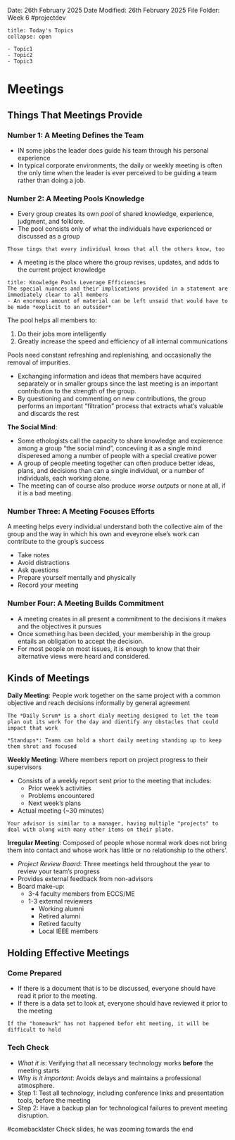 Date: 26th February 2025
Date Modified: 26th February 2025
File Folder: Week 6
#projectdev

```ad-abstract
title: Today's Topics
collapse: open

- Topic1
- Topic2
- Topic3

```

# Meetings

## Things That Meetings Provide

### Number 1: A Meeting Defines the Team

- IN some jobs the leader does guide his team through his personal experience
- In typical corporate environments, the daily or weekly meeting is often the only time when the leader is ever perceived to be guiding a team rather than doing a job.

### Number 2: A Meeting Pools Knowledge

- Every group creates its own *pool* of shared knowledge, experience, judgment, and folklore.
- The pool consists only of what the individuals have experienced or discussed as a group

```ad-example
Those tings that every individual knows that all the others know, too
```

- A meeting is the place where the group revises, updates, and adds to the current project knowledge

```ad-important
title: Knowledge Pools Leverage Efficiencies
The special nuances and their implications provided in a statement are immediately clear to all members
- An enormous amount of material can be left unsaid that would have to be made *explicit to an outsider*
```

The pool helps all members to:
1. Do their jobs more intelligently
2. Greatly increase the speed and efficiency of all internal communications

Pools need constant refreshing and replenishing, and occasionally the removal of impurities.
- Exchanging information and ideas that members have acquired separately or in smaller groups since the last meeting is an important contribution to the strength of the group.
- By questioning and commenting on new contributions, the group performs an important “filtration” process that extracts what’s valuable and discards the rest

**The Social Mind**:
- Some ethologists call the capacity to share knowledge and expierence among a group “the social mind”, conceviing it as a single mind disperesed among a number of people with a special creative power
- A group of people meeting together can often produce better ideas, plans, and decisions than can a single individual, or a number of individuals, each working alone.  
- The meeting can of course also produce *worse outputs* or none at all, if it is a bad meeting.

### Number Three: A Meeting Focuses Efforts

A meeting helps every individual understand both the collective aim of the group and the way in which his own and eveyrone else’s work can contribute to the group’s success
- Take notes
- Avoid distractions
- Ask questions
- Prepare yourself mentally and physically
- Record your meeting

### Number Four: A Meeting Builds Commitment

- A meeting creates in all present a commitment to the decisions it makes and the objectives it pursues
- Once something has been decided, your membership in the group entails an obligation to accept the decision.
- For most people on most issues, it is enough to know that their alternative views were heard and considered.

## Kinds of Meetings

**Daily Meeting**: People work together on the same project with a common objective and reach decisions informally by general agreement

```ad-example
The *Daily Scrum* is a short dialy meeting designed to let the team plan out its work for the day and dientify any obstacles that could impact that work
```

```ad-note
*Standups*: Teams can hold a short daily meeting standing up to keep them shrot and focused
```

**Weekly Meeting**: Where members report on project progress to their supervisors
- Consists of a weekly report sent prior to the meeting that includes:
	- Prior week’s activities
	- Problems encountered
	- Next week’s plans
- Actual meeting (~30 minutes)

```ad-note
Your advisor is similar to a manager, having multiple "projects" to deal with along with many other items on their plate.
```

**Irregular Meeting**: Composed of people whose normal work does not bring them into contact and whose work has little or no relationship to the others’.
- *Project Review Board*: Three meetings held throughout the year to review your team’s progress
- Provides external feedback from non-advisors
- Board make-up:
	- 3-4 faculty members from ECCS/ME
	- 1-3 external reviewers
		- Working alumni
		- Retired alumni
		- Retired faculty
		- Local IEEE members

## Holding Effective Meetings

### Come Prepared

- If there is a document that is to be discussed, everyone should have read it prior to the meeting.
- If there is a data set to look at, everyone should have reviewed it prior to the meeting

```ad-example
If the "homeowrk" has not happened befor eht meeting, it will be difficult to hold
```

### Tech Check

- *What it is*: Verifying that all necessary technology works **before** the meeting starts
- *Why is it important*: Avoids delays and maintains a professional atmosphere.
- Step 1: Test all technology, including conference links and presentation tools, before the meeting
- Step 2: Have a backup plan for technological failures to prevent meeting disruption.

#comebacklater Check slides, he was zooming towards the end


